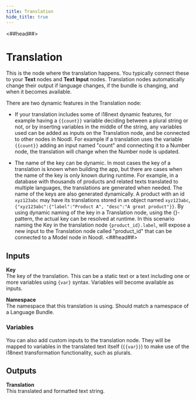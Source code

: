 ```yaml
---
title: Translation
hide_title: true
---
```


<##head##>
# Translation

This is the node where the translation happens. You typically connect these to your **Text** nodes and **Text Input** nodes. Translation nodes automatically change their output if language changes, if the bundle is changing, and when it becomes available.

There are two dynamic features in the Translation node:

- If your translation includes some of i18next dynamic features, for example having a `{{count}}` variable deciding between a plural string or not, or by inserting variables in the middle of the string, any variables used can be added as inputs on the Translation node, and be connected to other nodes in Noodl. For example if a translation uses the variable `{{count}}` adding an input named "count" and connecting it to a Number node, the translation will change when the Number node is updated.

- The name of the key can be dynamic. In most cases the key of a translation is known when building the app, but there are cases when the name of the key is only known during runtime. For example, in a database with thousands of products and related texts translated to multiple languages, the translations are generated when needed. The name of the keys are also generated dynamically. A product with an id `xyz123abc` may have its translations stored in an object named `xyz123abc`, `{"xyz123abc":{"label":"Product A", "desc":"A great product"}}`. By using dynamic naming of the key in a Translation node, using the {}-pattern, the actual key can be resolved at runtime. In this scenario naming the Key in the translation node `{product_id}.label`, will expose a new input to the Translation node called "product_id" that can be connected to a Model node in Noodl.
<##head##>

## Inputs

**Key**  
The key of the translation. This can be a static text or a text including one or more variables using `{var}` syntax. Variables will become available as inputs.

**Namespace**  
The namespace that this translation is using. Should match a namespace of a Language Bundle.

### Variables
You can also add custom inputs to the translation node. They will be mapped to variables in the translated text itself (`{{var}}`) to make use of the i18next transformation functionality, such as plurals.

## Outputs

**Translation**  
This translated and formatted text string.
